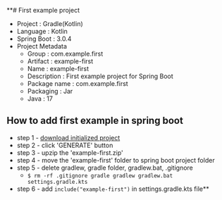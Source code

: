 **# First example project
* Project : Gradle(Kotlin)
* Language : Kotlin
* Spring Boot : 3.0.4
* Project Metadata
  - Group : com.example.first
  - Artifact : example-first
  - Name : example-first
  - Description : First example project for Spring Boot
  - Package name : com.example.first
  - Packaging : Jar
  - Java : 17

## How to add first example in spring boot
* step 1 - [download initialized project](https://start.spring.io/#!type=gradle-project-kotlin&language=kotlin&platformVersion=3.0.4&packaging=jar&jvmVersion=17&groupId=com.example.first&artifactId=example-first&name=example-first&description=First%20example%20project%20for%20Spring%20Boot&packageName=com.example.first&dependencies=web)
* step 2 - click 'GENERATE' button
* step 3 - upzip the 'example-first.zip'
* step 4 - move the 'example-first' folder to spring boot project folder
* step 5 - delete gradlew, gradle folder, gradlew.bat, .gitignore
  - <code>$ rm -rf .gitignore gradle gradlew gradlew.bat settings.gradle.kts</code>
* step 6 - add <code>include("example-first")</code> in settings.gradle.kts file**